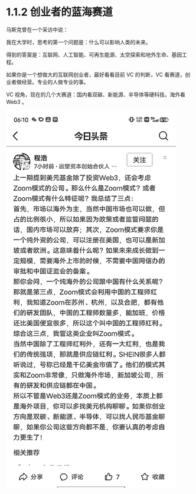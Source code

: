 # 1.1.2 创业者的蓝海赛道

马斯克曾在一个采访中说：

我在大学时，思考的第一个问题是：什么可以影响人类的未来。

得到的答案是：互联网、人工智能、可再生能源、太空探索和地外生命、基因工程。

如果你是一个想做大的互联网创业者，最好看看目前 VC 的判断，VC 看赛道，创业者做经营。专业的人做专业的事。

VC 视角，现在的几个大赛道：国内看双碳、新能源、半导体等硬科技。海外看 Web3 。

![](img/2d079541b74e30fbe9eff5ce3b3a7ab4.png)